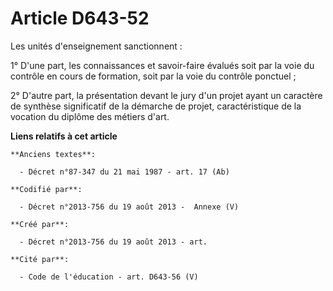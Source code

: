 # Article D643-52

Les unités d'enseignement sanctionnent :

1° D'une part, les connaissances et savoir-faire évalués soit par la voie du contrôle en cours de formation, soit par la voie
du contrôle ponctuel ;

2° D'autre part, la présentation devant le jury d'un projet ayant un caractère de synthèse significatif de la démarche de
projet, caractéristique de la vocation du diplôme des métiers d'art.

**Liens relatifs à cet article**

	**Anciens textes**:

	  - Décret n°87-347 du 21 mai 1987 - art. 17 (Ab)

	**Codifié par**:

	  - Décret n°2013-756 du 19 août 2013 -  Annexe (V)

	**Créé par**:

	  - Décret n°2013-756 du 19 août 2013 - art.

	**Cité par**:

	  - Code de l'éducation - art. D643-56 (V)
